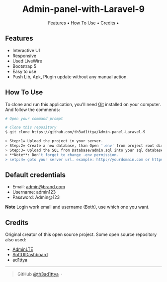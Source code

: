 <h1 align="center">
  Admin-panel-with-Laravel-9
  <br>
</h1>

<p align="center">
  <a href="#features">Features</a> •
  <a href="#how-to-use">How To Use</a> •
  <a href="#credits">Credits</a> •
</p>

## Features

-   Interactive UI
-   Responsive
-   Used LiveWire
-   Bootstrap 5
-   Easy to use
-   Push Lib, Apk, Plugin update without any manual action.

## How To Use

To clone and run this application, you'll need [Git](https://git-scm.com) installed on your computer. And follow the commends:

```bash
# Open your command prompt

# Clone this repository
$ git clone https://github.com/th3ad1ttya/Admin-panel-Laravel-9

> Step:1= Upload the project in your server.
> Step:2= Create a new database, than Open '.env' from project root directory. Customize all database information in database config.
> Step:3= Upload the SQL from Database/admin.sql into your sql database.
> **Note**: Don't forget to change .env permission.
> setp:4= goto your server url. example: http://yourdomain.com or https://yourdomain.com/project_directory/.

```

## Default credentials

-   Email: admin@brand.com
-   Username: admin123
-   Password: Admin@123

**Note** Login work email and username (Both), use which one you want.

## Credits

Original creator of this open source project. Some open source repository also used:

-   [AdminLTE](https://adminlte.io/)
-   [SoftUIDashboard](https://www.creative-tim.com/)
-   [ad1ttya](https://github.com/th3ad1ttya)

---

> GitHub [@th3ad1ttya](https://github.com/th3ad1ttya) &nbsp;&middot;&nbsp;

